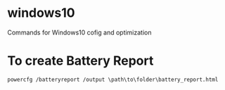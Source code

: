 # windows10
Commands for Windows10 cofig and optimization

# To create Battery Report
    powercfg /batteryreport /output \path\to\folder\battery_report.html
